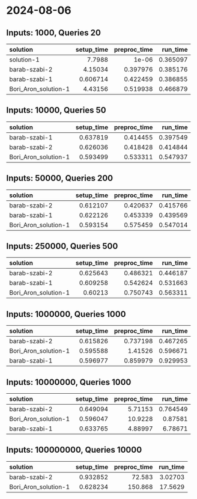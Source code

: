 # 2024-08-06

## Inputs: 1000, Queries 20

| solution             |   setup_time |   preproc_time |   run_time |
|:---------------------|-------------:|---------------:|-----------:|
| solution-1           |     7.7988   |       1e-06    |   0.365097 |
| barab-szabi-2        |     4.15034  |       0.397976 |   0.385176 |
| barab-szabi-1        |     0.606714 |       0.422459 |   0.386855 |
| Bori_Aron_solution-1 |     4.43156  |       0.519938 |   0.466879 |

## Inputs: 10000, Queries 50

| solution             |   setup_time |   preproc_time |   run_time |
|:---------------------|-------------:|---------------:|-----------:|
| barab-szabi-1        |     0.637819 |       0.414455 |   0.397549 |
| barab-szabi-2        |     0.626036 |       0.418428 |   0.414844 |
| Bori_Aron_solution-1 |     0.593499 |       0.533311 |   0.547937 |

## Inputs: 50000, Queries 200

| solution             |   setup_time |   preproc_time |   run_time |
|:---------------------|-------------:|---------------:|-----------:|
| barab-szabi-2        |     0.612107 |       0.420637 |   0.415766 |
| barab-szabi-1        |     0.622126 |       0.453339 |   0.439569 |
| Bori_Aron_solution-1 |     0.593154 |       0.575459 |   0.547014 |

## Inputs: 250000, Queries 500

| solution             |   setup_time |   preproc_time |   run_time |
|:---------------------|-------------:|---------------:|-----------:|
| barab-szabi-2        |     0.625643 |       0.486321 |   0.446187 |
| barab-szabi-1        |     0.609258 |       0.542624 |   0.531663 |
| Bori_Aron_solution-1 |     0.60213  |       0.750743 |   0.563311 |

## Inputs: 1000000, Queries 1000

| solution             |   setup_time |   preproc_time |   run_time |
|:---------------------|-------------:|---------------:|-----------:|
| barab-szabi-2        |     0.615826 |       0.737198 |   0.467265 |
| Bori_Aron_solution-1 |     0.595588 |       1.41526  |   0.596671 |
| barab-szabi-1        |     0.596977 |       0.859979 |   0.929953 |

## Inputs: 10000000, Queries 1000

| solution             |   setup_time |   preproc_time |   run_time |
|:---------------------|-------------:|---------------:|-----------:|
| barab-szabi-2        |     0.649094 |        5.71153 |   0.764549 |
| Bori_Aron_solution-1 |     0.596047 |       10.9228  |   0.87581  |
| barab-szabi-1        |     0.633765 |        4.88997 |   6.78671  |

## Inputs: 100000000, Queries 10000

| solution             |   setup_time |   preproc_time |   run_time |
|:---------------------|-------------:|---------------:|-----------:|
| barab-szabi-2        |     0.932852 |         72.583 |    3.02703 |
| Bori_Aron_solution-1 |     0.628234 |        150.868 |   17.5629  |